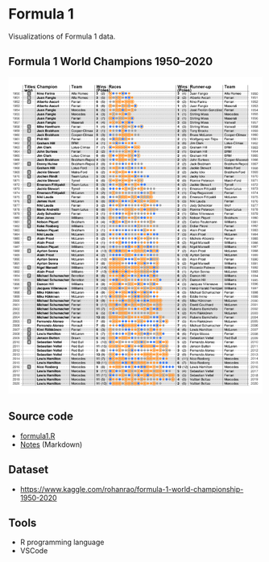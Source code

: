 # Formula 1

Visualizations of Formula 1 data.

## Formula 1 World Champions 1950–2020

![](./champions.png)

## Source code

- [formula1.R](./formula1.R)
- [Notes](./formula1.rmd) (Markdown)

## Dataset

- https://www.kaggle.com/rohanrao/formula-1-world-championship-1950-2020

## Tools

- R programming language
- VSCode
